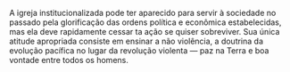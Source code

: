 ﻿A igreja institucionalizada pode ter aparecido para servir à sociedade no passado pela glorificação das ordens política e econômica estabelecidas, mas ela deve rapidamente cessar ta ação se quiser sobreviver. Sua única atitude apropriada consiste em ensinar a não violência, a doutrina da evolução pacífica no lugar da revolução violenta — paz na Terra e boa vontade entre todos os homens.
